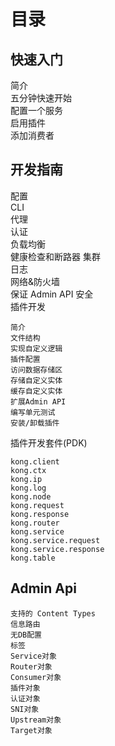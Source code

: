 
# 目录

## 快速入门

简介  
五分钟快速开始  
配置一个服务   
启用插件  
添加消费者   

## 开发指南

配置    
CLI    
代理    
认证     
负载均衡  
健康检查和断路器
集群  
日志  
网络&防火墙  
保证 Admin API 安全  
插件开发
    
    简介
    文件结构
    实现自定义逻辑
    插件配置
    访问数据存储区
    存储自定义实体
    缓存自定义实体
    扩展Admin API
    编写单元测试
    安装/卸载插件
    
插件开发套件(PDK)
    
    kong.client
    kong.ctx
    kong.ip
    kong.log
    kong.node
    kong.request
    kong.response
    kong.router
    kong.service
    kong.service.request
    kong.service.response
    kong.table
    
## Admin Api

    支持的 Content Types
    信息路由
    无DB配置
    标签
    Service对象
    Router对象
    Consumer对象
    插件对象
    认证对象
    SNI对象
    Upstream对象
    Target对象
    
    
    
    
    
    
    

